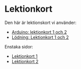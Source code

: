 # Lektionkort

Den här är lektionskort vi använder:

- [Arduino: lektionkort 1 och 2](lektionskort_1_och_2.pdf)
- [Lödning: Lektionkort 1 och 2](lektionskort_1_loedning.pdf)

Enstaka sidor:

- [Lektionkort 1](lektionskort_1.pdf)
- [Lektionkort 2](lektionskort_2.pdf)

